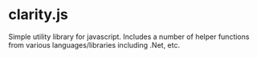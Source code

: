 # clarity.js
Simple utility library for javascript. Includes a number of helper functions from various languages/libraries including .Net, etc.
